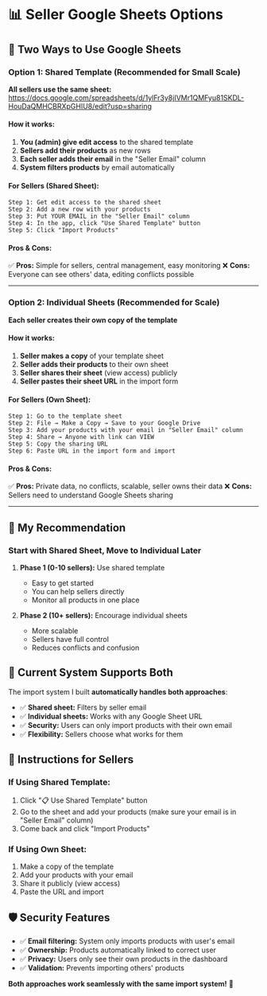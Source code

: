 # 📊 Seller Google Sheets Options

## 🤔 **Two Ways to Use Google Sheets**

### **Option 1: Shared Template (Recommended for Small Scale)**

**All sellers use the same sheet:** https://docs.google.com/spreadsheets/d/1ylFr3y8jIVMr1QMFyu81SKDL-HouDaQMHCBRXpGHIU8/edit?usp=sharing

#### **How it works:**

1. **You (admin) give edit access** to the shared template
2. **Sellers add their products** as new rows
3. **Each seller adds their email** in the "Seller Email" column
4. **System filters products** by email automatically

#### **For Sellers (Shared Sheet):**

```
Step 1: Get edit access to the shared sheet
Step 2: Add a new row with your products
Step 3: Put YOUR EMAIL in the "Seller Email" column
Step 4: In the app, click "Use Shared Template" button
Step 5: Click "Import Products"
```

#### **Pros & Cons:**

✅ **Pros:** Simple for sellers, central management, easy monitoring
❌ **Cons:** Everyone can see others' data, editing conflicts possible

---

### **Option 2: Individual Sheets (Recommended for Scale)**

**Each seller creates their own copy of the template**

#### **How it works:**

1. **Seller makes a copy** of your template sheet
2. **Seller adds their products** to their own sheet
3. **Seller shares their sheet** (view access) publicly
4. **Seller pastes their sheet URL** in the import form

#### **For Sellers (Own Sheet):**

```
Step 1: Go to the template sheet
Step 2: File → Make a Copy → Save to your Google Drive
Step 3: Add your products with your email in "Seller Email" column
Step 4: Share → Anyone with link can VIEW
Step 5: Copy the sharing URL
Step 6: Paste URL in the import form and import
```

#### **Pros & Cons:**

✅ **Pros:** Private data, no conflicts, scalable, seller owns their data
❌ **Cons:** Sellers need to understand Google Sheets sharing

---

## 🎯 **My Recommendation**

### **Start with Shared Sheet, Move to Individual Later**

1. **Phase 1 (0-10 sellers):** Use shared template

   - Easy to get started
   - You can help sellers directly
   - Monitor all products in one place

2. **Phase 2 (10+ sellers):** Encourage individual sheets
   - More scalable
   - Sellers have full control
   - Reduces conflicts and confusion

## 🔧 **Current System Supports Both**

The import system I built **automatically handles both approaches**:

- ✅ **Shared sheet:** Filters by seller email
- ✅ **Individual sheets:** Works with any Google Sheet URL
- ✅ **Security:** Users can only import products with their own email
- ✅ **Flexibility:** Sellers choose what works for them

## 📝 **Instructions for Sellers**

### **If Using Shared Template:**

1. Click "📋 Use Shared Template" button
2. Go to the sheet and add your products (make sure your email is in "Seller Email" column)
3. Come back and click "Import Products"

### **If Using Own Sheet:**

1. Make a copy of the template
2. Add your products with your email
3. Share it publicly (view access)
4. Paste the URL and import

## 🛡️ **Security Features**

- ✅ **Email filtering:** System only imports products with user's email
- ✅ **Ownership:** Products automatically linked to correct user
- ✅ **Privacy:** Users only see their own products in the dashboard
- ✅ **Validation:** Prevents importing others' products

**Both approaches work seamlessly with the same import system!** 🎉

